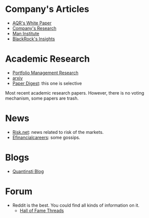 # Company's Articles

- [AQR's White Paper](https://www.aqr.com/Insights/Research/White-Papers)
- [Company's Research](https://www.aqr.com/Insights/Research)
- [Man Institute](https://www.man.com/maninstitute)
- [BlackRock's Insights](https://www.blackrock.com/us/individual/insights)

# Academic Research

- [Portfolio Management Research](https://www.pm-research.com/)
- [arxiv](https://arxiv.org/list/q-fin/recent)
- [Paper Digest](https://www.reddit.com/r/algotrading/comments/g2gvrn/500_recent_research_papers_on_algorithmic_trading/): this one is selective

Most recent academic research papers. However, there is no voting mechanism, some papers are trash.

# News

- [Risk.net](https://www.risk.net/): news related to risk of the markets.
- [Efinancialcareers](https://www.efinancialcareers.com/): some gossips.

# Blogs

- [Quantinsti Blog](https://blog.quantinsti.com/)

# Forum

- Reddit is the best. You could find all kinds of information on it.
  - [Hall of Fame Threads](https://www.reddit.com/r/algotrading/wiki/index/hall_of_fame/)